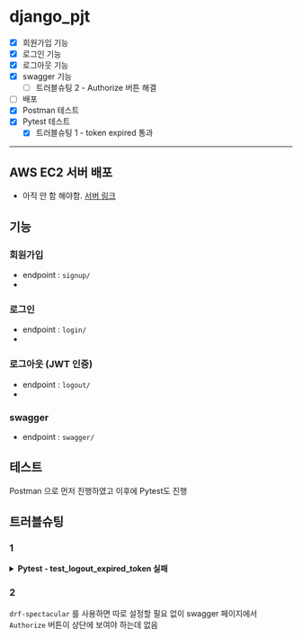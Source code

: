 # django_pjt

- [x] 회원가입 기능
- [x] 로그인 기능
- [x] 로그아웃 기능
- [x] swagger 기능
  - [ ] 트러블슈팅 2 - Authorize 버튼 해결
- [ ] 배포
- [x] Postman 테스트
- [x] Pytest 테스트
  - [x] 트러블슈팅 1 - token expired 통과

---
## AWS EC2 서버 배포
* 아직 안 함 해야함.
[서버 링크]()

## 기능
### 회원가입
- endpoint : `signup/`
- 

### 로그인
- endpoint : `login/`
- 
### 로그아웃 (JWT 인증)
- endpoint : `logout/`
- 
### swagger
- endpoint : `swagger/`

## 테스트
Postman 으로 먼저 진행하였고 이후에 Pytest도 진행

## 트러블슈팅
### 1

<details>
<summary><b>Pytest - test_logout_expired_token 실패</b></summary>
<div markdown="1">


Postman 에서는 만료된 토큰으로 로그아웃시 아래와 같이 떴는데
```
{
    "error": {
        "code": "TOKEN_EXPIRED",
        "message": "토큰이 만료되었습니다."
    }
}
```

Pytest 로 진행했을 때 401 로 나와야할 게 200 OK 이 되어버림

---

SIMPLE_JWT 설정 변경이 토큰 발급에 반영되지 않음
`@override_settings(SIMPLE_JWT=...)`는 Django의 settings만 바꿈
하지만 `rest_framework_simplejwt`는 내부적으로 settings를 캐싱함
Pytest에서 settings를 바꿔도, 이미 임포트된 시점의 설정이 계속 사용될 수 있음..
즉, 토큰을 발급할 때 실제로는 여전히 기본 만료시간(1분)이 적용되고,
테스트에서 2초 기다려도 토큰이 만료되지 않은 상태가 됨.

➡️ `settings.py` 의 ACCESS_TOKEN_LIFETIME 값을 1분에서 1초로 변경

```py
# 변경 전
"ACCESS_TOKEN_LIFETIME": timedelta(minutes=1),

# 변경 후
"ACCESS_TOKEN_LIFETIME": timedelta(seconds=1),
```


</div>
</details>

### 2
`drf-spectacular` 를 사용하면 따로 설정할 필요 없이 swagger 페이지에서 `Authorize` 버튼이 상단에 보여야 하는데 없음